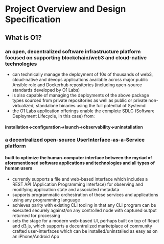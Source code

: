 # Project Overview and Design Specification

## What is O1?

### an open, decentralized software infrastructure platform focused on supporting blockchain/web3 and cloud-native technologies
  - can technically manage the deployment of 10s of thousands of web3, cloud-native and devops applications available across major public
    Ansible role and Dockerhub repositories (including open-source standards developed by O1 Labs)
  - is also capable of managing the deployments of the above package types sourced from private repositories as well as public or private non-virtualized, standalone binaries using the full potential of Systemd
  - the O1 Labs application offerings enable the complete SDLC (Software Deployment Lifecycle, in this case) from:
  
  #### installation->configuration->launch->observability->uninstallation

### a decentralized open-source UserInterface-as-a-Service platform

#### built to optimize the human-computer interface between the myriad of aforementioned software applications and technologies and all types of human users
  - currently supports a file and web-based interface which includes a REST API (Application Programming Interface) for observing and modifying application state and associated metadata
  - supports programmatic orchestration of these services and applications using any programming language
  - achieves parity with existing CLI tooling in that any CLI program can be executed securely against/on any controlled node with captured output returned for processing
  - sets the stage for a modern web-based UI, perhaps built on top of React and d3.js, which supports a decentralized marketplace of community crafted user-interfaces which can be installed/uninstalled as easy as on an iPhone/Android App
